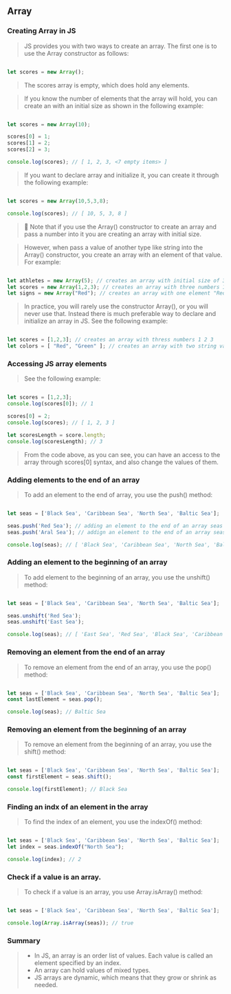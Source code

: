 ## Array


### Creating Array in JS

> JS provides you with two ways to create an array. The first one is to use the Array constructor as follows:

```js

let scores = new Array();


```

> The scores array is empty, which does hold any elements.

> If you know the number of elements that the array will hold, you can create an with an initial size as shown in the following example:

```js

let scores = new Array(10);

scores[0] = 1;
scores[1] = 2;
scores[2] = 3;

console.log(scores); // [ 1, 2, 3, <7 empty items> ]

```

> If you want to declare array and initialize it, you can create it through the following example:

```js

let scores = new Array(10,5,3,8);

console.log(scores); // [ 10, 5, 3, 8 ]

```

> :memo: Note that if you use the Array() constructor to create an array and pass a number into it you are creating an array with initial size.

> However, when pass a value of another type like string into the Array() constructor, you create an array with an element of that value. For example:

```js

let athletes = new Array(5); // creates an array with initial size of 3
let scores = new Array(1,2,3); // creates an array with three numbers 1 2 3
let signs = new Array("Red"); // creates an array with one element "Red"

```

> In practice, you will rarely use the constructor Array(), or you will never use that. Instead there is much preferable way to declare and initialize an array in JS. See the following example:

```js

let scores = [1,2,3]; // creates an array with thress numbers 1 2 3
let colors = [ "Red", "Green" ]; // creates an array with two string values "Red" and "Green"

```

### Accessing JS array elements

> See the following example:

```js

let scores = [1,2,3];
console.log(scores[0]); // 1

scores[0] = 2;
console.log(scores); // [ 1, 2, 3 ]

let scoresLength = score.length;
console.log(scoresLength); // 3

```

> From the code above, as you can see, you can have an access to the array through scores[0] syntax, and also change the values of them.


### Adding elements to the end of an array

> To add an element to the end of array, you use the push() method:

```js

let seas = ['Black Sea', 'Caribbean Sea', 'North Sea', 'Baltic Sea'];

seas.push('Red Sea'); // adding an element to the end of an array seas
seas.push('Aral Sea'); // addign an element to the end of an array seas after 'Red Sea' element.

console.log(seas); // [ 'Black Sea', 'Caribbean Sea', 'North Sea', 'Baltic Sea', 'Red Sea', 'Aral Sea' ]

```

### Adding an element to the beginning of an array

> To add element to the beginning of an array, you use the unshift() method:

```js

let seas = ['Black Sea', 'Caribbean Sea', 'North Sea', 'Baltic Sea'];

seas.unshift('Red Sea');
seas.unshift('East Sea');

console.log(seas); // [ 'East Sea', 'Red Sea', 'Black Sea', 'Caribbean Sea', 'North Sea', 'Baltic Sea' ]

```

### Removing an element from the end of an array

> To remove an element from the end of an array, you use the pop() method:

```js

let seas = ['Black Sea', 'Caribbean Sea', 'North Sea', 'Baltic Sea'];
const lastElement = seas.pop();

console.log(seas); // Baltic Sea

```

### Removing an element from the beginning of an array

> To remove an element from the beginning of an array, you use the shift() method:

```js

let seas = ['Black Sea', 'Caribbean Sea', 'North Sea', 'Baltic Sea'];
const firstElement = seas.shift();

console.log(firstElement); // Black Sea

```

### Finding an indx of an element in the array

> To find the index of an element, you use the indexOf() method:

```js

let seas = ['Black Sea', 'Caribbean Sea', 'North Sea', 'Baltic Sea'];
let index = seas.indexOf("North Sea");

console.log(index); // 2

```

### Check if a value is an array.

> To check if a value is an array, you use Array.isArray() method:

```js

let seas = ['Black Sea', 'Caribbean Sea', 'North Sea', 'Baltic Sea'];

console.log(Array.isArray(seas)); // true

```

### Summary

> - In JS, an array is an order list of values. Each value is called an element specified by an index.
> - An array can hold values of mixed types.
> - JS arrays are dynamic, which means that they grow or shrink as needed.



